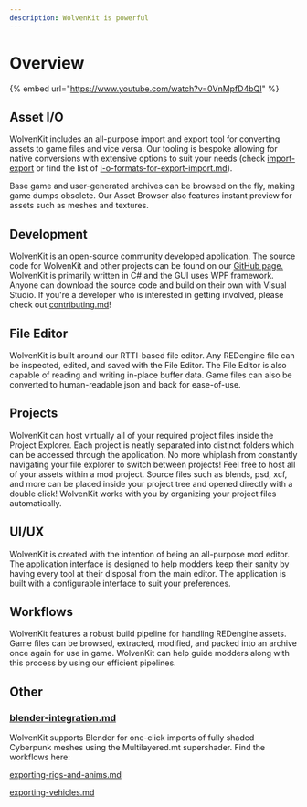 ```yaml
---
description: WolvenKit is powerful
---
```


# Overview

{% embed url="https://www.youtube.com/watch?v=0VnMpfD4bQI" %}

## Asset I/O

WolvenKit includes an all-purpose import and export tool for converting assets to game files and vice versa. Our tooling is bespoke allowing for native conversions with extensive options to suit your needs (check [import-export](../wolvenkit-app/usage/import-export/ "mention") or find the list of [i-o-formats-for-export-import.md](../wolvenkit-app/usage/import-export/i-o-formats-for-export-import.md "mention")).

Base game and user-generated archives can be browsed on the fly, making game dumps obsolete. Our Asset Browser also features instant preview for assets such as meshes and textures.

## Development

WolvenKit is an open-source community developed application. The source code for WolvenKit and other projects can be found on our [GitHub page.](https://github.com/WolvenKit/) WolvenKit is primarily written in C# and the GUI uses WPF framework. Anyone can download the source code and build on their own with Visual Studio. If you're a developer who is interested in getting involved, please check out [contributing.md](../help/contributing.md "mention")!

## File Editor

WolvenKit is built around our RTTI-based file editor. Any REDengine file can be inspected, edited, and saved with the File Editor. The File Editor is also capable of reading and writing in-place buffer data. Game files can also be converted to human-readable json and back for ease-of-use.

## Projects

WolvenKit can host virtually all of your required project files inside the Project Explorer. Each project is neatly separated into distinct folders which can be accessed through the application. No more whiplash from constantly navigating your file explorer to switch between projects! Feel free to host all of your assets within a mod project. Source files such as blends, psd, xcf, and more can be placed inside your project tree and opened directly with a double click! WolvenKit works with you by organizing your project files automatically.

## UI/UX

WolvenKit is created with the intention of being an all-purpose mod editor. The application interface is designed to help modders keep their sanity by having every tool at their disposal from the main editor. The application is built with a configurable interface to suit your preferences.

## Workflows

WolvenKit features a robust build pipeline for handling REDengine assets. Game files can be browsed, extracted, modified, and packed into an archive once again for use in game. WolvenKit can help guide modders along with this process by using our efficient pipelines.

## Other

### [blender-integration.md](../wolvenkit-app/usage/blender-integration.md "mention")

WolvenKit supports Blender for one-click imports of fully shaded Cyberpunk meshes using the Multilayered.mt supershader. Find the workflows here:&#x20;

&#x20;[exporting-rigs-and-anims.md](../guides/modding-community/exporting-to-blender/exporting-rigs-and-anims.md "mention")

&#x20;[exporting-vehicles.md](../modding-community/exporting-to-blender/exporting-vehicles.md "mention")
